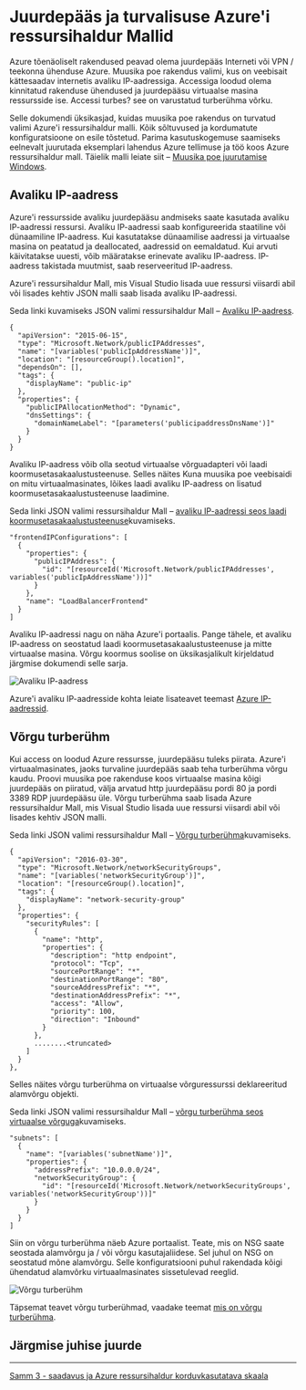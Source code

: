 <properties
   pageTitle="Juurdepääs ja turvalisuse Azure ressursihaldur Mallid | Microsoft Azure'i" 
   description="Azure virtuaalse masina DotNet Core õpetus"
   services="virtual-machines-windows"
   documentationCenter="virtual-machines"
   authors="neilpeterson"
   manager="timlt"
   editor="tysonn"
   tags="azure-resource-manager"/>

<tags
   ms.service="virtual-machines-windows"
   ms.devlang="na"
   ms.topic="article"
   ms.tgt_pltfrm="vm-windows"
   ms.workload="infrastructure-services"
   ms.date="10/21/2016"
   ms.author="nepeters"/>

# <a name="access-and-security-in-azure-resource-manager-templates"></a>Juurdepääs ja turvalisuse Azure'i ressursihaldur Mallid

Azure tõenäoliselt rakendused peavad olema juurdepääs Interneti või VPN / teekonna ühenduse Azure. Muusika poe rakendus valimi, kus on veebisait kättesaadav internetis avaliku IP-aadressiga. Accessiga loodud olema kinnitatud rakenduse ühendused ja juurdepääsu virtuaalse masina ressursside ise. Accessi turbes? see on varustatud turberühma võrku. 

Selle dokumendi üksikasjad, kuidas muusika poe rakendus on turvatud valimi Azure'i ressursihaldur malli. Kõik sõltuvused ja kordumatute konfiguratsioone on esile tõstetud. Parima kasutuskogemuse saamiseks eelnevalt juurutada eksemplari lahendus Azure tellimuse ja töö koos Azure ressursihaldur mall. Täielik malli leiate siit – [Muusika poe juurutamise Windows](https://github.com/Microsoft/dotnet-core-sample-templates/tree/master/dotnet-core-music-windows).


## <a name="public-ip-address"></a>Avaliku IP-aadress

Azure'i ressursside avaliku juurdepääsu andmiseks saate kasutada avaliku IP-aadressi ressursi. Avaliku IP-aadressi saab konfigureerida staatiline või dünaamiline IP-aadress. Kui kasutatakse dünaamilise aadressi ja virtuaalse masina on peatatud ja deallocated, aadressid on eemaldatud. Kui arvuti käivitatakse uuesti, võib määratakse erinevate avaliku IP-aadress. IP-aadress takistada muutmist, saab reserveeritud IP-aadress. 

Azure'i ressursihaldur Mall, mis Visual Studio lisada uue ressursi viisardi abil või lisades kehtiv JSON malli saab lisada avaliku IP-aadressi. 

Seda linki kuvamiseks JSON valimi ressursihaldur Mall – [Avaliku IP-aadress](https://github.com/Microsoft/dotnet-core-sample-templates/blob/master/dotnet-core-music-windows/azuredeploy.json#L110).


```none
{
  "apiVersion": "2015-06-15",
  "type": "Microsoft.Network/publicIPAddresses",
  "name": "[variables('publicIpAddressName')]",
  "location": "[resourceGroup().location]",
  "dependsOn": [],
  "tags": {
    "displayName": "public-ip"
  },
  "properties": {
    "publicIPAllocationMethod": "Dynamic",
    "dnsSettings": {
      "domainNameLabel": "[parameters('publicipaddressDnsName')]"
    }
  }
}
```

Avaliku IP-aadress võib olla seotud virtuaalse võrguadapteri või laadi koormusetasakaalustusteenuse. Selles näites Kuna muusika poe veebisaidi on mitu virtuaalmasinates, lõikes laadi avaliku IP-aadress on lisatud koormusetasakaalustusteenuse laadimine.

Seda linki JSON valimi ressursihaldur Mall – [avaliku IP-aadressi seos laadi koormusetasakaalustusteenuse](https://github.com/Microsoft/dotnet-core-sample-templates/blob/master/dotnet-core-music-windows/azuredeploy.json#L211)kuvamiseks.

```none
"frontendIPConfigurations": [
  {
    "properties": {
      "publicIPAddress": {
        "id": "[resourceId('Microsoft.Network/publicIPAddresses', variables('publicIpAddressName'))]"
      }
    },
    "name": "LoadBalancerFrontend"
  }
]
```

Avaliku IP-aadressi nagu on näha Azure'i portaalis. Pange tähele, et avaliku IP-aadress on seostatud laadi koormusetasakaalustusteenuse ja mitte virtuaalse masina. Võrgu koormus soolise on üksikasjalikult kirjeldatud järgmise dokumendi selle sarja.

![Avaliku IP-aadress](./media/virtual-machines-windows-dotnet-core/pubip-win.png)

Azure'i avaliku IP-aadresside kohta leiate lisateavet teemast [Azure IP-aadressid](../virtual-network/virtual-network-ip-addresses-overview-arm.md).

## <a name="network-security-group"></a>Võrgu turberühm

Kui access on loodud Azure ressursse, juurdepääsu tuleks piirata. Azure'i virtuaalmasinates, jaoks turvaline juurdepääs saab teha turberühma võrgu kaudu. Proovi muusika poe rakenduse koos virtuaalse masina kõigi juurdepääs on piiratud, välja arvatud http juurdepääsu pordi 80 ja pordi 3389 RDP juurdepääsu üle. Võrgu turberühma saab lisada Azure ressursihaldur Mall, mis Visual Studio lisada uue ressursi viisardi abil või lisades kehtiv JSON malli.

Seda linki JSON valimi ressursihaldur Mall – [Võrgu turberühma](https://github.com/Microsoft/dotnet-core-sample-templates/blob/master/dotnet-core-music-windows/azuredeploy.json#L57)kuvamiseks.

```none
{
  "apiVersion": "2016-03-30",
  "type": "Microsoft.Network/networkSecurityGroups",
  "name": "[variables('networkSecurityGroup')]",
  "location": "[resourceGroup().location]",
  "tags": {
    "displayName": "network-security-group"
  },
  "properties": {
    "securityRules": [
      {
        "name": "http",
        "properties": {
          "description": "http endpoint",
          "protocol": "Tcp",
          "sourcePortRange": "*",
          "destinationPortRange": "80",
          "sourceAddressPrefix": "*",
          "destinationAddressPrefix": "*",
          "access": "Allow",
          "priority": 100,
          "direction": "Inbound"
        }
      },
      ........<truncated> 
    ]
  }
},
```

Selles näites võrgu turberühma on virtuaalse võrguressurssi deklareeritud alamvõrgu objekti. 

Seda linki JSON valimi ressursihaldur Mall – [võrgu turberühma seos virtuaalse võrguga](https://github.com/Microsoft/dotnet-core-sample-templates/blob/master/dotnet-core-music-windows/azuredeploy.json#L143)kuvamiseks.


```none
"subnets": [
  {
    "name": "[variables('subnetName')]",
    "properties": {
      "addressPrefix": "10.0.0.0/24",
      "networkSecurityGroup": {
        "id": "[resourceId('Microsoft.Network/networkSecurityGroups', variables('networkSecurityGroup'))]"
      }
    }
  }
]
```

Siin on võrgu turberühma näeb Azure portaalist. Teate, mis on NSG saate seostada alamvõrgu ja / või võrgu kasutajaliidese. Sel juhul on NSG on seostatud mõne alamvõrgu. Selle konfiguratsiooni puhul rakendada kõigi ühendatud alamvõrku virtuaalmasinates sissetulevad reeglid.

![Võrgu turberühm](./media/virtual-machines-windows-dotnet-core/nsg-win.png)

Täpsemat teavet võrgu turberühmad, vaadake teemat [mis on võrgu turberühma]( https://azure.microsoft.com/documentation/articles/virtual-networks-nsg/).

## <a name="next-step"></a>Järgmise juhise juurde

<hr>

[Samm 3 - saadavus ja Azure ressursihaldur korduvkasutatava skaala](./virtual-machines-windows-dotnet-core-4-availability-scale.md)
